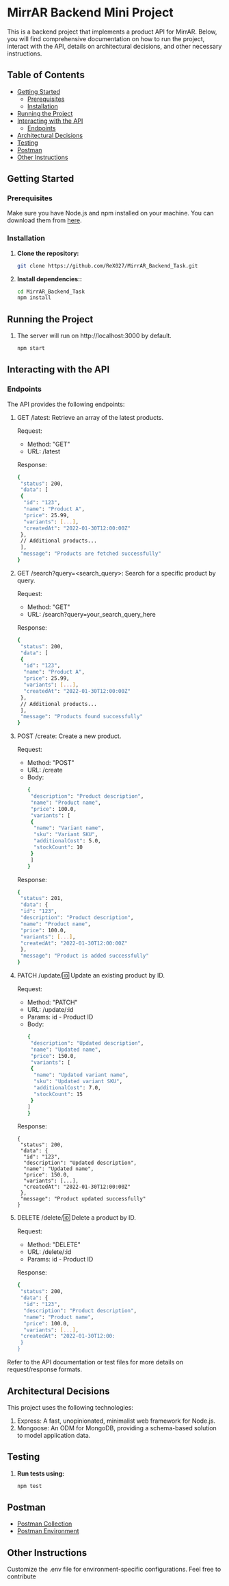 # MirrAR Backend Mini Project

This is a backend project that implements a product API for MirrAR. Below, you will find comprehensive documentation on how to run the project, interact with the API, details on architectural decisions, and other necessary instructions.

## Table of Contents

- [Getting Started](#getting-started)
  - [Prerequisites](#prerequisites)
  - [Installation](#installation)
- [Running the Project](#running-the-project)
- [Interacting with the API](#interacting-with-the-api)
  - [Endpoints](#endpoints)
- [Architectural Decisions](#architectural-decisions)
- [Testing](#testing)
- [Postman](#postman)
- [Other Instructions](#other-instructions)

## Getting Started

### Prerequisites

Make sure you have Node.js and npm installed on your machine. You can download them from [here](https://nodejs.org/).

### Installation

1. **Clone the repository:**

   ```bash
   git clone https://github.com/ReX027/MirrAR_Backend_Task.git

   ```

2. **Install dependencies::**

   ```bash
   cd MirrAR_Backend_Task
   npm install
   ```

## Running the Project

1. The server will run on http://localhost:3000 by default.

   ```bash
   npm start
   ```

## Interacting with the API

### Endpoints

The API provides the following endpoints:

1. GET /latest: Retrieve an array of the latest products.

   Request:

   - Method: "GET"
   - URL: /latest

   Response:

   ```bash
   {
    "status": 200,
    "data": [
    {
     "id": "123",
     "name": "Product A",
     "price": 25.99,
     "variants": [...],
     "createdAt": "2022-01-30T12:00:00Z"
    },
    // Additional products...
    ],
    "message": "Products are fetched successfully"
   }

   ```

2. GET /search?query=<search_query>: Search for a specific product by query.

   Request:

   - Method: "GET"
   - URL: /search?query=your_search_query_here

   Response:

   ```bash
   {
    "status": 200,
    "data": [
    {
     "id": "123",
     "name": "Product A",
     "price": 25.99,
     "variants": [...],
     "createdAt": "2022-01-30T12:00:00Z"
    },
    // Additional products...
    ],
    "message": "Products found successfully"
   }

   ```

3. POST /create: Create a new product.

   Request:

   - Method: "POST"
   - URL: /create
   - Body:
     ```bash
     {
      "description": "Product description",
      "name": "Product name",
      "price": 100.0,
      "variants": [
      {
       "name": "Variant name",
       "sku": "Variant SKU",
       "additionalCost": 5.0,
       "stockCount": 10
      }
      ]
     }
     ```

   Response:

   ```bash
   {
    "status": 201,
    "data": {
    "id": "123",
    "description": "Product description",
    "name": "Product name",
    "price": 100.0,
    "variants": [...],
    "createdAt": "2022-01-30T12:00:00Z"
    },
    "message": "Product is added successfully"
   }

   ```

4. PATCH /update/:id: Update an existing product by ID.

   Request:

   - Method: "PATCH"
   - URL: /update/:id
   - Params: id - Product ID
   - Body:
     ```bash
     {
      "description": "Updated description",
      "name": "Updated name",
      "price": 150.0,
      "variants": [
      {
       "name": "Updated variant name",
       "sku": "Updated variant SKU",
       "additionalCost": 7.0,
       "stockCount": 15
      }
     ]
     }
     ```

   Response:

   ```bash:
   {
    "status": 200,
    "data": {
     "id": "123",
     "description": "Updated description",
     "name": "Updated name",
     "price": 150.0,
     "variants": [...],
     "createdAt": "2022-01-30T12:00:00Z"
    },
    "message": "Product updated successfully"
   }

   ```

5. DELETE /delete/:id: Delete a product by ID.

   Request:

   - Method: "DELETE"
   - URL: /delete/:id
   - Params: id - Product ID

   Response:

   ```bash
   {
    "status": 200,
    "data": {
     "id": "123",
     "description": "Product description",
     "name": "Product name",
     "price": 100.0,
     "variants": [...],
    "createdAt": "2022-01-30T12:00:
    }
   }
   ```

Refer to the API documentation or test files for more details on request/response formats.

## Architectural Decisions

This project uses the following technologies:

1. Express: A fast, unopinionated, minimalist web framework for Node.js.
2. Mongoose: An ODM for MongoDB, providing a schema-based solution to model application data.

## Testing

1.  **Run tests using:**

    ```bash
    npm test
    ```

## Postman

- [Postman Collection](./Postman/Ecommerce_backend.postman_collections.json)
- [Postman Environment](./Postman/Ecommerce_backend.postman_environment.json)

## Other Instructions

Customize the .env file for environment-specific configurations.
Feel free to contribute
